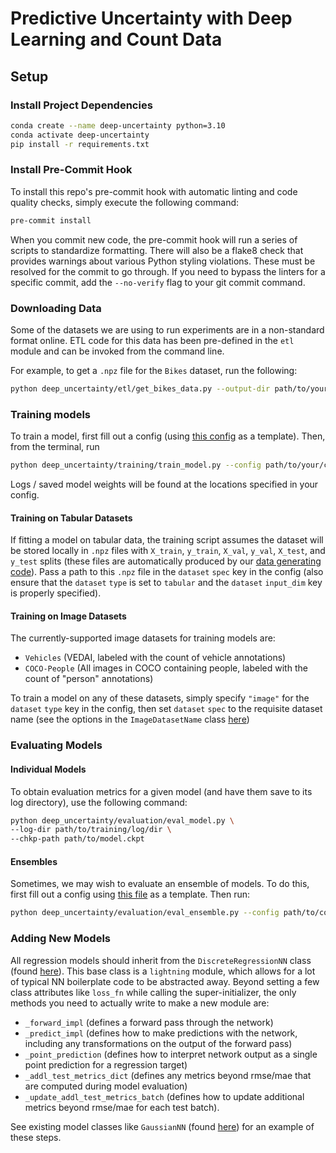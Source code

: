 # Predictive Uncertainty with Deep Learning and Count Data

## Setup

### Install Project Dependencies

```bash
conda create --name deep-uncertainty python=3.10
conda activate deep-uncertainty
pip install -r requirements.txt
```

### Install Pre-Commit Hook

To install this repo's pre-commit hook with automatic linting and code quality checks, simply execute the following command:

```bash
pre-commit install
```

When you commit new code, the pre-commit hook will run a series of scripts to standardize formatting. There will also be a flake8 check that provides warnings about various Python styling violations. These must be resolved for the commit to go through. If you need to bypass the linters for a specific commit, add the `--no-verify` flag to your git commit command.

### Downloading Data

Some of the datasets we are using to run experiments are in a non-standard format online. ETL code for this data has been pre-defined in the `etl` module and can be invoked from the command line.

For example, to get a `.npz` file for the `Bikes` dataset, run the following:

```bash
python deep_uncertainty/etl/get_bikes_data.py --output-dir path/to/your/data/dir
```

### Training models

To train a model, first fill out a config (using [this config](deep_uncertainty/training/sample_train_config.yaml) as a template). Then, from the terminal, run

```bash
python deep_uncertainty/training/train_model.py --config path/to/your/config.yaml
```

Logs / saved model weights will be found at the locations specified in your config.

#### Training on Tabular Datasets

If fitting a model on tabular data, the training script assumes the dataset will be stored locally in `.npz` files with `X_train`, `y_train`, `X_val`, `y_val`, `X_test`, and `y_test` splits (these files are automatically produced by our [data generating code](deep_uncertainty/data_generator.py)). Pass a path to this `.npz` file in the `dataset` `spec` key in the config (also ensure that the `dataset` `type` is set to `tabular` and the `dataset` `input_dim` key is properly specified).

#### Training on Image Datasets

The currently-supported image datasets for training models are:

- `Vehicles` (VEDAI, labeled with the count of vehicle annotations)
- `COCO-People` (All images in COCO containing people, labeled with the count of "person" annotations)

To train a model on any of these datasets, simply specify `"image"` for the `dataset` `type` key in the config, then set `dataset` `spec` to the requisite dataset name (see the options in the `ImageDatasetName` class [here](deep_uncertainty/enums.py))

### Evaluating Models

#### Individual Models

To obtain evaluation metrics for a given model (and have them save to its log directory), use the following command:

```bash
python deep_uncertainty/evaluation/eval_model.py \
--log-dir path/to/training/log/dir \
--chkp-path path/to/model.ckpt
```

#### Ensembles

Sometimes, we may wish to evaluate an ensemble of models. To do this, first fill out a config using [this file](deep_uncertainty/evaluation/sample_ensemble_config.yaml) as a template. Then run:

```bash
python deep_uncertainty/evaluation/eval_ensemble.py --config path/to/config.yaml
```

### Adding New Models

All regression models should inherit from the `DiscreteRegressionNN` class (found [here](deep_uncertainty/models/discrete_regression_nn.py)). This base class is a `lightning` module, which allows for a lot of typical NN boilerplate code to be abstracted away. Beyond setting a few class attributes like `loss_fn` while calling the super-initializer, the only methods you need to actually write to make a new module are:

- `_forward_impl` (defines a forward pass through the network)
- `_predict_impl` (defines how to make predictions with the network, including any transformations on the output of the forward pass)
- `_point_prediction` (defines how to interpret network output as a single point prediction for a regression target)
- `_addl_test_metrics_dict` (defines any metrics beyond rmse/mae that are computed during model evaluation)
- `_update_addl_test_metrics_batch` (defines how to update additional metrics beyond rmse/mae for each test batch).

See existing model classes like `GaussianNN` (found [here](deep_uncertainty/models/gaussian_nn.py)) for an example of these steps.
